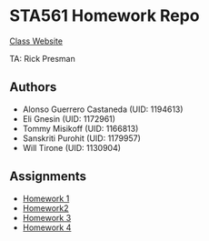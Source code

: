 # STA561 Homework Repo

[Class Website](https://ericlaber.github.io/)

TA: Rick Presman

## Authors

- Alonso Guerrero Castaneda (UID: 1194613)  
- Eli Gnesin (UID: 1172961)  
- Tommy Misikoff (UID: 1166813)  
- Sanskriti Purohit (UID: 1179957)  
- Will Tirone (UID: 1130904)  

## Assignments

- [Homework 1](hw1/)
- [Homework2](hw2/)
- [Homework 3](hw3/)
- [Homework 4](hw4/)
